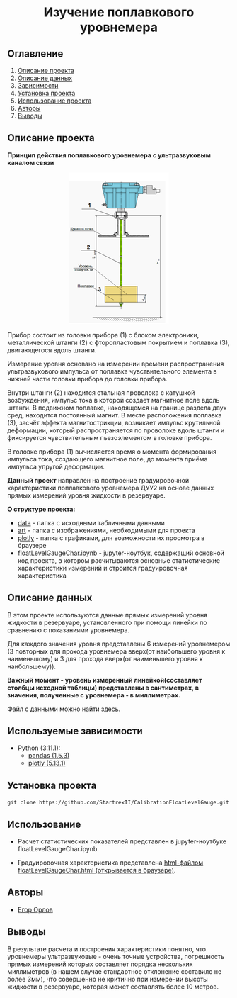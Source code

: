 # <center> Изучение поплавкового уровнемера </center>
## Оглавление
1. [Описание проекта](#Описание-проекта)
2. [Описание данных](#Описание-данных)
3. [Зависимости](#Используемые-зависимости)
4. [Установка проекта](#Установка-проекта)
5. [Использование проекта](#Использование)
6. [Авторы](#Авторы)
7. [Выводы](#выводы)

## Описание проекта

**Принцип действия поплавкового уровнемера с ультразвуковым каналом связи** 

<center> <img src=art/levelGaugeDesign.png> </center>

Прибор состоит из головки прибора (1) с блоком электроники, металлической штанги (2) с фторопластовым покрытием и поплавка (3), двигающегося вдоль штанги.

Измерение уровня основано на измерении времени распространения ультразвукового импульса от поплавка чувствительного элемента в нижней части головки прибора до головки прибора.

Внутри штанги (2) находится стальная проволока с катушкой возбуждения, импульс тока в которой создает магнитное поле вдоль штанги. В подвижном поплавке, находящемся на границе раздела двух сред, находится постоянный магнит. В месте расположения поплавка (3), засчёт эффекта магнитострикции, возникает импульс крутильной деформации, который распространяется по проволоке вдоль штанги и фиксируется чувствительным пьезоэлементом в головке прибора.

В головке прибора (1) вычисляется время о момента формирования импульса тока, создающего магнитное поле, до момента приёма импульса упругой деформации.


**Данный проект** направлен на построение градуировочной характеристики поплавкового уровнемера ДУУ2 на основе данных прямых измерений уровня жидкости в резервуаре.

**О структуре проекта:**
* [data](./data) - папка с исходными табличными данными
* [art](./art) - папка с изображениями, необходимыми для проекта 
* [plotly](./plotly) - папка с графиками, для возможности их просмотра в браузере
* [floatLevelGaugeChar.ipynb](./floatLevelGaugeChar.ipynb) - jupyter-ноутбук, содержащий основной код проекта, в котором расчитываются основные статистические характеристики измерений и строится градуировочная характеристика


## Описание данных
В этом проекте используются данные прямых измерений уровня жидкости в резервуаре, установленного при помощи линейки по сравнению с показаниями уровнемера.

Для каждого значения уровня представлены 6 измерений уровнемером (3 повторных для прохода уровнемера вверх(от наибольшего уровня к наименьшому) и 3 для прохода вверх(от наименьшего уровня к наибольшему)).

__Важный момент - уровень измеренный линейкой(составляет столбцы исходной таблицы) представлены в сантиметрах, в значения, полученные с уровнемера - в миллиметрах.__

Файл с данными можно найти [здесь](./data/directMeasurement.csv).

## Используемые зависимости
* Python (3.11.1):
    * [pandas (1.5.3)](https://pandas.pydata.org)
    * [plotly (5.13.1)](https://plotly.com/python/)

## Установка проекта

```
git clone https://github.com/StartrexII/CalibrationFloatLevelGauge.git
```

## Использование
* Расчет статистических показателей представлен в jupyter-ноутбуке floatLevelGaugeChar.ipynb.

* Градуировочная характеристика представлена [html-файлом floatLevelGaugeChar.html (открывается в браузере)](plotly/floatLevelGaugeChar.html 'Ссылка на файл с графиком').

## Авторы

* [Егор Орлов](https://vk.com/liquidlogic)

## Выводы

В результате расчета и построения характеристики понятно, что уровнемеры ультразвуковые - очень точные устройства, погрешность прямых измерений которых составляет порядка нескольких миллиметров (в нашем случае стандартное отклонение составило не более 3мм), что совершенно не критично при измерении высоты жидкости в резервуаре, которая может составлять более 10 метров.